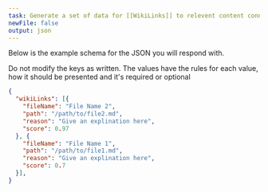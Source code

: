 ```yaml
---
task: Generate a set of data for [[WikiLinks]] to relevent content connected to the file content that the user passes you, if the scale is 0 to 10, it should be about 7 - generate the content at a markdown list with a header, next to each wikilink give an explination why and the relevency score.  You can deviate down to a 5 if you feel it might still be relevent but order from highest to lowest.  The result will be output as a value in a JSON object.
newFile: false
output: json
---
```


Below is the example schema for the JSON you will respond with.

Do not modify the keys as written.  The values have the rules for each value, how it should be presented and it's required or optional

```json
{
  "wikiLinks": [{
	"fileName": "File Name 2",
	"path": "/path/to/file2.md",
	"reason": "Give an explination here",
	"score": 0.97
  }, {
	"fileName": "File Name 1",
	"path": "/path/to/file1.md",
	"reason": "Give an explination here",
	"score": 0.7
  }],
}
```

